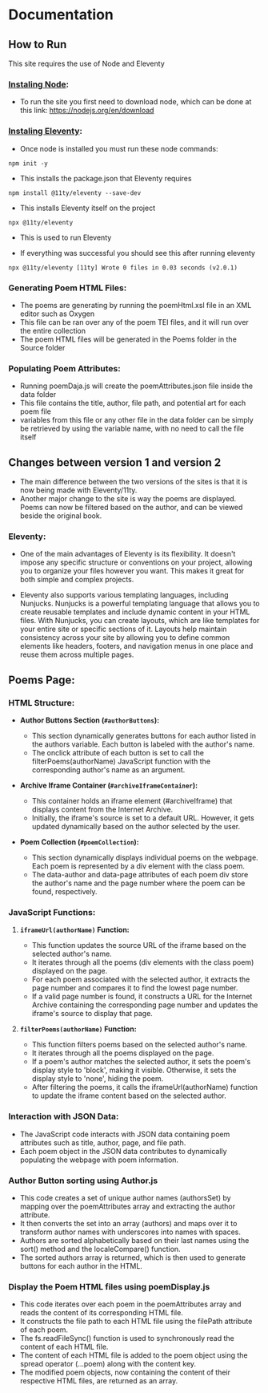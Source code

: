 <h1>Documentation</h1>

<h2> How to Run </h2>
This site requires the use of Node and Eleventy

### [Instaling Node](https://nodejs.org/en/learn/getting-started/how-to-install-nodejs):

- To run the site you first need to download node, which can be done at this link: https://nodejs.org/en/download

### [Instaling Eleventy](https://www.11ty.dev/docs/):
 
 - Once node is installed you must run these node commands: 

`npm init -y `

- This installs the package.json that Eleventy requires

`npm install @11ty/eleventy --save-dev`

- This installs Eleventy itself on the project

`npx @11ty/eleventy`

- This is used to run Eleventy

- If everything was successful you should see this after running eleventy

`
npx @11ty/eleventy
[11ty] Wrote 0 files in 0.03 seconds (v2.0.1)
`
### Generating Poem HTML Files:

- The poems are generating by running the poemHtml.xsl file in an XML editor such as Oxygen
- This file can be ran over any of the poem TEI files, and it will run over the entire collection
- The poem HTML files will be generated in the Poems folder in the Source folder

### Populating Poem Attributes:

- Running poemDaja.js will create the poemAttributes.json file inside the data folder
- This file contains the title, author, file path, and potential art for each poem file
- variables from this file or any other file in the data folder can be simply be retrieved by using the variable name, 
  with no need to call the file itself 


<h2> Changes between version 1 and version 2 </h2>

- The main difference between the two versions of the sites is
 that it is now being made with Eleventy/11ty.
- Another major change to the site is way the poems are displayed.
 Poems can now be filtered based on the author, and can be viewed beside
 the original book.

### Eleventy:

- One of the main advantages of Eleventy is its flexibility. 
It doesn't impose any specific structure or conventions on your project, 
allowing you to organize your files however you want. 
This makes it great for both simple and complex projects.

- Eleventy also supports various templating languages, including Nunjucks. 
Nunjucks is a powerful templating language that allows you to create reusable 
templates and include dynamic content in your HTML files. With Nunjucks, you can 
create layouts, which are like templates for your entire site or specific sections of it. 
Layouts help maintain consistency across your site by allowing you to define common elements 
like headers, footers, and navigation menus in one place and reuse them across multiple pages.

<h2>Poems Page:</h2>

### HTML Structure:

- **Author Buttons Section (`#authorButtons`):**
    - This section dynamically generates buttons for each author listed in the authors variable. Each button is labeled with the author's name.
    - The onclick attribute of each button is set to call the filterPoems(authorName) JavaScript function with the corresponding author's name as an argument.


- **Archive Iframe Container (`#archiveIframeContainer`):**
    - This container holds an iframe element (#archiveIframe) that displays content from the Internet Archive.
    - Initially, the iframe's source is set to a default URL. However, it gets updated dynamically based on the author selected by the user.

- **Poem Collection (`#poemCollection`):**
    - This section dynamically displays individual poems on the webpage. Each poem is represented by a div element with the class poem.
    - The data-author and data-page attributes of each poem div store the author's name and the page number where the poem can be found, respectively.

### JavaScript Functions:

1. **`iframeUrl(authorName)` Function:**
    - This function updates the source URL of the iframe based on the selected author's name.
    - It iterates through all the poems (div elements with the class poem) displayed on the page.
    - For each poem associated with the selected author, it extracts the page number and compares it to find the lowest page number.
    - If a valid page number is found, it constructs a URL for the Internet Archive containing the corresponding page number and updates the iframe's source to display that page.

2. **`filterPoems(authorName)` Function:**
    - This function filters poems based on the selected author's name.
    - It iterates through all the poems displayed on the page.
    - If a poem's author matches the selected author, it sets the poem's display style to 'block', making it visible. Otherwise, it sets the display style to 'none', hiding the poem.
    -  After filtering the poems, it calls the iframeUrl(authorName) function to update the iframe content based on the selected author.

### Interaction with JSON Data:

- The JavaScript code interacts with JSON data containing poem attributes such as title, author, page, and file path.
- Each poem object in the JSON data contributes to dynamically populating the webpage with poem information.

### Author Button sorting using Author.js

- This code creates a set of unique author names (authorsSet) by mapping over the poemAttributes array and extracting the author attribute.
- It then converts the set into an array (authors) and maps over it to transform author names with underscores into names with spaces.
- Authors are sorted alphabetically based on their last names using the sort() method and the localeCompare() function.
- The sorted authors array is returned, which is then used to generate buttons for each author in the HTML.

### Display the Poem HTML files using poemDisplay.js

- This code iterates over each poem in the poemAttributes array and reads the content of its corresponding HTML file.
- It constructs the file path to each HTML file using the filePath attribute of each poem.
- The fs.readFileSync() function is used to synchronously read the content of each HTML file.
- The content of each HTML file is added to the poem object using the spread operator (...poem) along with the content key.
- The modified poem objects, now containing the content of their respective HTML files, are returned as an array.